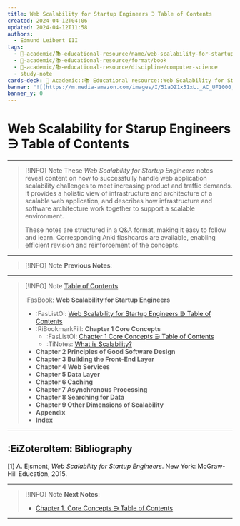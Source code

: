 ```yaml
---
title: Web Scalability for Startup Engineers ∋ Table of Contents
created: 2024-04-12T04:06
updated: 2024-04-12T11:58
authors:
  - Edmund Leibert III
tags:
  - 🔴-academic/📚-educational-resource/name/web-scalability-for-startup-engineers/🔖/web-scalability-for-startup-engineers-∋-table-of-contents
  - 🔴-academic/📚-educational-resource/format/book
  - 🔴-academic/📚-educational-resource/discipline/computer-science
  - study-note
cards-deck: 🔴 Academic::📚 Educational resource::Web Scalability for Startup Engineers::Web Scalability for Startup Engineers ∋ Table of Contents
banner: "![[https://m.media-amazon.com/images/I/51aDZ1x51xL._AC_UF1000,1000_QL80_.jpg]]"
banner_y: 0
---
```


# Web Scalability for Starup Engineers ∋ Table of Contents 

---

> [!INFO] Note
> These _*Web Scalability for Startup Engineers*_ notes reveal content on how to successfully handle web application scalability challenges to meet increasing product and traffic demands. It provides a holistic view of infrastructure and architecture of a scalable web application, and describes how infrastructure and software architecture work together to support a scalable environment.
>  
> These notes are structured in a Q&A format, making it easy to follow and learn. Corresponding Anki flashcards are available, enabling efficient revision and reinforcement of the concepts.

---

> [!INFO] Note
> **Previous Notes**:
> 

---

> [!INFO] Note
> **<ins>Table of Contents</ins>**
> 
> :FasBook: **Web Scalability for Startup Engineers**
> - :FasListOl: [Web Scalability for Startup Engineers ∋ Table of Contents](obsidian://open?vault=the-vault&file=the-vault%2Fsrc%2F%F0%9F%94%B4%20Academic%2F%F0%9F%93%9A%20Educational%20resource%2FWeb%20Scalability%20for%20%20Startup%20Engineers%2FWeb%20Scalability%20for%20%20Startup%20Engineers%20%E2%88%8B%20Table%20of%20Contents)
> - :RiBookmarkFill: **Chapter 1 Core Concepts**
> 	- :FasListOl: [Chapter 1 Core Concepts ∋ Table of Contents](obsidian://open?vault=the-vault&file=the-vault%2Fsrc%2F%F0%9F%94%B4%20Academic%2F%F0%9F%93%9A%20Educational%20resource%2FWeb%20Scalability%20for%20%20Startup%20Engineers%2FChapter%201.%20Core%20Concepts%2FChapter%201.%20Core%20Concepts%20%E2%88%8B%20Table%20of%20Contents)
> 	- :TiNotes: [What is Scalability?](obsidian://open?vault=the-vault&file=the-vault%2Fsrc%2F%F0%9F%94%B4%20Academic%2F%F0%9F%93%9A%20Educational%20resource%2FWeb%20Scalability%20for%20%20Startup%20Engineers%2FChapter%201.%20Core%20Concepts%2FWhat%20is%20Scalability%EF%BC%9F)
> - **Chapter 2 Principles of Good Software Design**
> - **Chapter 3 Building the Front-End Layer**
> - **Chapter 4 Web Services**
> - **Chapter 5 Data Layer**
> - **Chapter 6 Caching**
> - **Chapter 7 Asynchronous Processing**
> - **Chapter 8 Searching for Data**
> - **Chapter 9 Other Dimensions of Scalability**
> - **Appendix**
> - **Index**

---

## :EiZoteroItem: Bibliography

\[1\]
A. Ejsmont, _Web Scalability for Startup Engineers_. New York: McGraw-Hill Education, 2015.

---

> [!INFO] Note
> **Next Notes**:
> - [Chapter 1. Core Concepts ∋ Table of Contents](the-vault/src/null%20Academic/null%20Educational%20resource/Web%20Scalability%20for%20%20Startup%20Engineers/Chapter%201.%20Core%20Concepts/Chapter%201.%)

---


